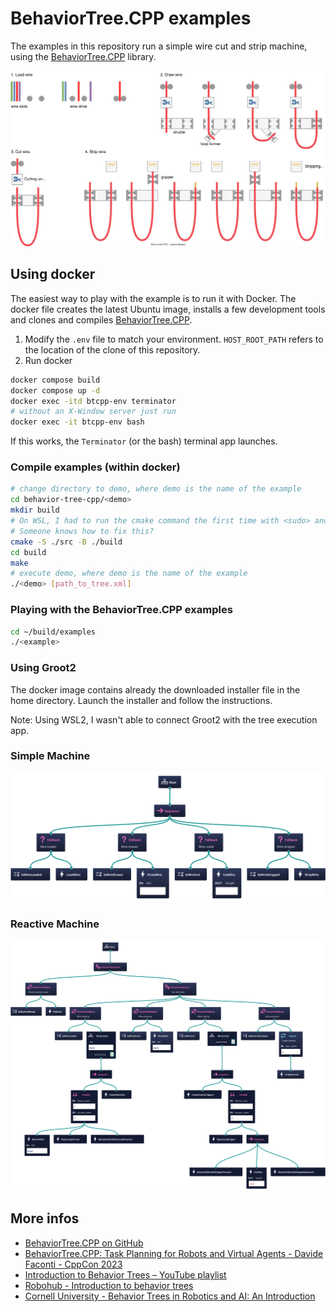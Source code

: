 # BehaviorTree.CPP examples

The examples in this repository run a simple wire cut and strip machine, using the [BehaviorTree.CPP](https://github.com/BehaviorTree/BehaviorTree.CPP) library.

![cut and strip illustration](img/cut-and-strip.drawio.svg)

## Using docker

The easiest way to play with the example is to run it with Docker. The docker file creates the latest Ubuntu image, installs a few development tools and clones and compiles [BehaviorTree.CPP](https://github.com/BehaviorTree/BehaviorTree.CPP).

1. Modify the `.env` file to match your environment. `HOST_ROOT_PATH` refers to the location of the clone of this repository.
2. Run docker

```sh
docker compose build
docker compose up -d
docker exec -itd btcpp-env terminator
# without an X-Window server just run
docker exec -it btcpp-env bash
```

If this works, the `Terminator` (or the bash) terminal app launches.

### Compile examples (within docker)

```sh
# change directory to demo, where demo is the name of the example
cd behavior-tree-cpp/<demo>  
mkdir build
# On WSL, I had to run the cmake command the first time with <sudo> and then again without <sudo>. 
# Someone knows how to fix this?
cmake -S ./src -B ./build    
cd build
make
# execute demo, where demo is the name of the example
./<demo> [path_to_tree.xml]  
```

### Playing with the BehaviorTree.CPP examples

```sh
cd ~/build/examples
./<example>
```

### Using Groot2

The docker image contains already the downloaded installer file in the home directory.
Launch the installer and follow the instructions.

Note: Using WSL2, I wasn't able to connect Groot2 with the tree execution app.

### Simple Machine

![cut and strip with Groot2](img/cut-strip.svg)

### Reactive Machine

![reactive machine with Groot2](img/reactive.svg)

## More infos

- [BehaviorTree.CPP on GitHub](https://github.com/BehaviorTree/BehaviorTree.CPP)
- [BehaviorTree.CPP: Task Planning for Robots and Virtual Agents - Davide Faconti - CppCon 2023](https://youtu.be/7MZDBihsR_U?si=EExNL1-kruItlZ2h)
- [Introduction to Behavior Trees – YouTube playlist](https://www.youtube.com/playlist?list=PLFQdM4LOGDr_vYJuo8YTRcmv3FrwczdKg)
- [Robohub - Introduction to behavior trees](https://robohub.org/introduction-to-behavior-trees/)
- [Cornell University - Behavior Trees in Robotics and AI: An Introduction](https://arxiv.org/abs/1709.00084)
